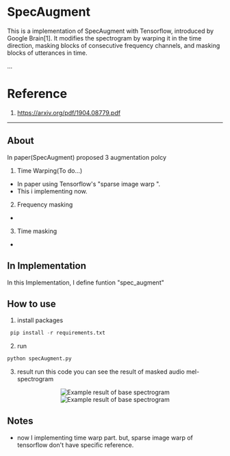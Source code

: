 # SpecAugment
This is a implementation of SpecAugment with Tensorflow, introduced by Google Brain[1]. It modifies the spectrogram by warping it in the time direction, masking blocks of consecutive frequency channels, and masking blocks of utterances in time. 


... 

# Reference

1. https://arxiv.org/pdf/1904.08779.pdf





---
## About
In paper(SpecAugment) proposed 3 augmentation polcy

1. Time Warping(To do...)
- In paper using Tensorflow's "sparse image warp ". 
- This i implementing now.

2. Frequency masking
- 

3. Time masking
- 

## In Implementation
In this Implementation, I define funtion "spec_augment"


## How to use
1. install packages
```python
 pip install -r requirements.txt
```

2. run 
```python
python specAugment.py
```

3. result
run this code you can see the result of masked audio mel-spectrogram

<p align="center">
  <img src="https://github.com/shelling203/specAugment/blob/master/images/Figure_1.png" alt="Example result of base spectrogram"/>
  <img src="https://github.com/shelling203/specAugment/blob/master/images/Figure_2.png" alt="Example result of base spectrogram"/>
</p> 


## Notes
- now I implementing time warp part. but, sparse image warp of tensorflow don't have specific reference.
